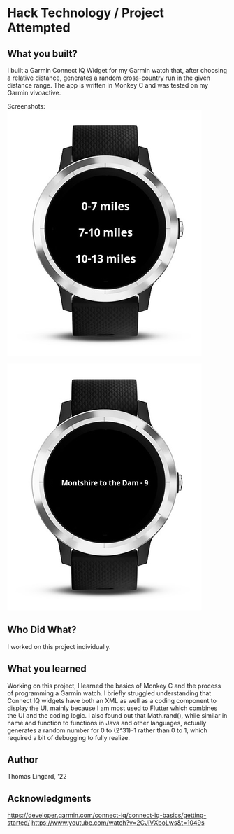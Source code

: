 # Hack Technology / Project Attempted


## What you built? 

I built a Garmin Connect IQ Widget for my Garmin watch that, after choosing a relative distance, generates a random cross-country run in the given distance range. The app is written in Monkey C and was tested on my Garmin vivoactive. 

Screenshots:
![](menu.jpg)

![](run-sample.jpg)

## Who Did What?

I worked on this project individually.

## What you learned

Working on this project, I learned the basics of Monkey C and the process of programming a Garmin watch. I briefly struggled understanding that Connect IQ widgets have both an XML as well as a coding component to display the UI, mainly because I am most used to Flutter which combines the UI and the coding logic. I also found out that Math.rand(), while similar in name and function to functions in Java and other languages, actually generates a random number for 0 to (2^31)-1 rather than 0 to 1, which required a bit of debugging to fully realize.

## Author

Thomas Lingard, '22

## Acknowledgments

https://developer.garmin.com/connect-iq/connect-iq-basics/getting-started/
https://www.youtube.com/watch?v=2CJiVXboLws&t=1049s
